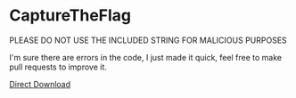 # CaptureTheFlag

PLEASE DO NOT USE THE INCLUDED STRING FOR MALICIOUS PURPOSES

I'm sure there are errors in the code, I just made it quick, feel free to make pull requests to improve it. 

[Direct Download](https://github.com/MTACS/CaptureTheFlag/blob/master/packages/com.mtac.ctf_1.0.1_iphoneos-arm.deb)
